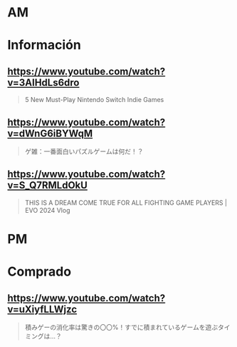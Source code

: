 # AM
# Información

## https://www.youtube.com/watch?v=3AIHdLs6dro
> 5 New Must-Play Nintendo Switch Indie Games 

## https://www.youtube.com/watch?v=dWnG6iBYWqM

> ゲ雑：一番面白いパズルゲームは何だ！？ 

## https://www.youtube.com/watch?v=S_Q7RMLdOkU 

> THIS IS A DREAM COME TRUE FOR ALL FIGHTING GAME PLAYERS | EVO 2024 Vlog 

# PM
# Comprado

## https://www.youtube.com/watch?v=uXiyfLLWjzc

> 積みゲーの消化率は驚きの〇〇%！すでに積まれているゲームを遊ぶタイミングは…？ 
